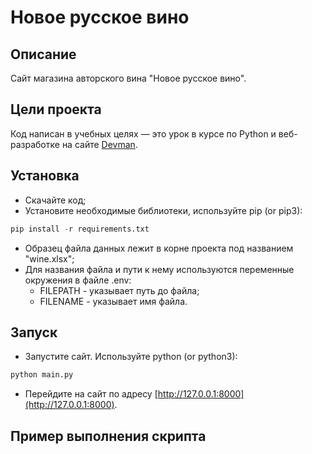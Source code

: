 # Новое русское вино

## Описание

Сайт магазина авторского вина "Новое русское вино".

## Цели проекта

Код написан в учебных целях — это урок в курсе по Python и веб-разработке на сайте [Devman](https://dvmn.org).

## Установка

- Скачайте код;
- Установите необходимые библиотеки, используйте pip (or pip3):  
```python
pip install -r requirements.txt
```
- Образец файла данных лежит в корне проекта под названием "wine.xlsx";
- Для названия файла и пути к нему используются переменные окружения в файле .env:
    - FILEPATH - указывает путь до файла;
    - FILENAME - указывает имя файла.


## Запуск

- Запустите сайт. Используйте python (or python3): 
```python
python main.py
```
- Перейдите на сайт по адресу [http://127.0.0.1:8000](http://127.0.0.1:8000).

## Пример выполнения скрипта